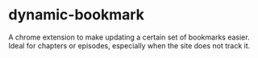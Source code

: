 # dynamic-bookmark
A chrome extension to make updating a certain set of bookmarks easier. Ideal for chapters or episodes, especially when the site does not track it.
